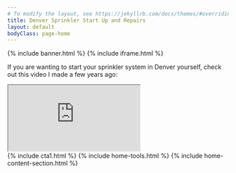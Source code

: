 ```yaml
---
# To modify the layout, see https://jekyllrb.com/docs/themes/#overriding-theme-defaults
title: Denver Sprinkler Start Up and Repairs
layout: default
bodyClass: page-home
---
```

  {% include banner.html %}
  {% include iframe.html %}


<div class="sec">
    <div class="container">
        <div class="row">
            <div class="col-lg-12">
              <p>If you are wanting to start your sprinkler system in Denver yourself,  check out this video I made a few years ago:
              </p>
                <div class="embed-responsive embed-responsive-16by9">
                  <iframe class="embed-responsive-item" src="https://www.youtube.com/embed/6nz-fjVI36g" allowfullscreen></iframe>
                </div>
            </div>
        </div>
    </div>
</div>
  {% include cta1.html %}
  {% include home-tools.html %}
  {% include home-content-section.html %}
<!--   
<div class="container pt-2">
  <div class="call">
    <div class="call-box-top">
      <div class="call-phone"><strong>Chat:</strong> (chat link -> bottom-right)</div>
      <div class="call-phone"><strong>Phone: </strong> {{ site.data.contact.phone }} (via text message please) </div>
      <div class="call-email"><strong>Email: </strong>
        <a href="mailto:{{ site.data.contact.email }}">
          {{ site.data.contact.email }}
        </a>
      </div>
    </div>
    <div class="call-box-bottom">
      <a href="{{site.baseurl}}/contact" class="button">More info</a>
    </div>
  </div>
</div>
<div class="container pt-8 pt-md-10">
  <div class="row justify-content-start">
    <div class="col-12">
      <h2 class="title-3 text-dark mb-3">Sprinkler Services in Denver</h2>
    </div>
    {% for service in site.services %}
    <div class="col-12 col-md-4 mb-1">
      <div class="service service-summary">
        <div class="service-content">
          <h2 class="service-title">
            <a href="{{site.baseurl}}{{ service.url }}">{{ service.title }}</a>
          </h2>
          {{ service.content | markdownify | strip_html | truncate: 100 }}
        </div>
      </div>
    </div>
    {% endfor %}
    <div class="col-12 text-center">
      <a class="button button-primary mt-2" href="{{site.baseurl}}/services">View All Services</a>
    </div>
  </div>
</div> -->
